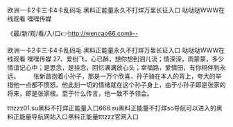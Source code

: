 欧洲一卡2卡三卡4卡乱码毛
黑料正能量永久不打烊万里长征入口
哒哒哒WWW在线观看
嘿嘿传媒


《最/新/观/看/入/口👉http://wencao66.com》--

欧洲一卡2卡三卡4卡乱码毛
黑料正能量永久不打烊万里长征入口
哒哒哒WWW在线观看
嘿嘿传媒
		27、爱纷飞，心已醉，想你想到泪儿流；情深深，雨蒙蒙，多少情谊记心中；是思念，是挂念，回忆满满放心头；幸福路，爱情田，有你相伴到永远。
　　张新昌抱着小孙子，那是一万个欣喜，孙子骑在本人的背上，夸大的举措他一点都不愤怒。他此刻一切的情绪就在这个孙子身上，由于小孙子即是张家的将来，即是张家根。至于什么传言，他一致不予领会。





tttzzz01.su黑料不打烊正能量入口668.su黑料正能量不打烊so导航可以进入的黑料正能量导航网站入口黑料正能量tttzzz官网入口
